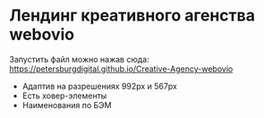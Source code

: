 # Лендинг креативного агенства webovio 
Запустить файл можно нажав сюда: https://petersburgdigital.github.io/Creative-Agency-webovio
* Адаптив на разрешениях 992px и 567px
* Есть ховер-элементы
* Наименования по БЭМ
